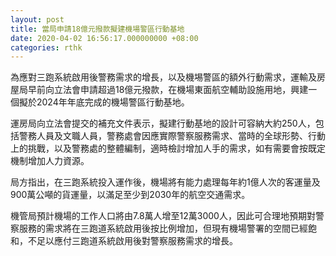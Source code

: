 ```yaml
---
layout: post
title: 當局申請18億元撥款擬建機場警區行動基地
date: 2020-04-02 16:56:17.000000000 +08:00
categories: rthk
---
```


為應對三跑系統啟用後警務需求的增長，以及機埸警區的額外行動需求，運輸及房屋局早前向立法會申請超過18億元撥款，在機場東面航空輔助設施用地，興建一個擬於2024年年底完成的機場警區行動基地。

運房局向立法會提交的補充文件表示，擬建行動基地的設計可容納大約250人，包括警務人員及文職人員，警務處會因應實際警察服務需求、當時的全球形勢、行動上的挑戰，以及警務處的整體編制，適時檢討增加人手的需求，如有需要會按既定機制增加人力資源。

局方指出，在三跑系統投入運作後，機場將有能力處理每年約1億人次的客運量及900萬公噸的貨運量，以滿足至少到2030年的航空交通需求。

機管局預計機場的工作人口將由7.8萬人增至12萬3000人，因此可合理地預期對警察服務的需求將在三跑道系統啟用後按比例增加，但現有機場警署的空間已經飽和，不足以應付三跑道系統啟用後對警察服務需求的增長。
